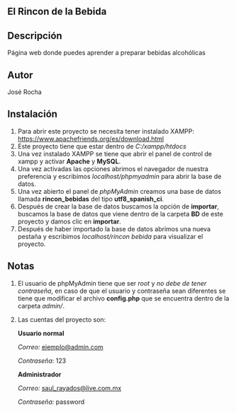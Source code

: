 ## El Rincon de la Bebida

## Descripción
Página web donde puedes aprender a preparar bebidas alcohólicas

## Autor
José Rocha

## Instalación
1. Para abrir este proyecto se necesita tener instalado XAMPP: https://www.apachefriends.org/es/download.html
2. Este proyecto tiene que estar dentro de *C:/xampp/htdocs*
3. Una vez instalado XAMPP se tiene que abrir el panel de control de xampp y activar **Apache** y **MySQL**.
4. Una vez activadas las opciones abrimos el navegador de nuestra preferencia y escribimos *localhost/phpmyadmin* para abrir la base de datos.
5. Una vez abierto el panel de *phpMyAdmin* creamos una base de datos llamada **rincon_bebidas** del tipo **utf8_spanish_ci**.
6. Después de crear la base de datos buscamos la opción de **importar**, buscamos la base de datos que viene dentro de la carpeta **BD** de este proyecto y damos clic en **importar**.
7. Después de haber importado la base de datos abrimos una nueva pestaña y escribimos *localhost/rincon bebida* para visualizar el proyecto.

## Notas
1. El usuario de phpMyAdmin tiene que ser *root* y *no debe de tener contraseña*, en caso de que el usuario y contraseña sean diferentes se tiene que modificar el archivo **config.php** que se encuentra dentro de la carpeta *admin/*.
2. Las cuentas del proyecto son:
   
   **Usuario normal**
   
   *Correo:*
   ejemplo@admin.com

   *Contraseña:*
   123

   **Administrador**
   
   *Correo:*
   saul_rayados@live.com.mx

   *Contraseña:*
   password
